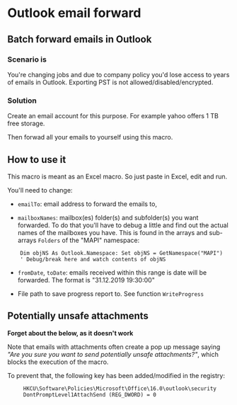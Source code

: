 # Outlook email forward

## Batch forward emails in Outlook 

### Scenario is

You're changing jobs and due to company policy you'd lose 
access to years of emails in Outlook. Exporting PST is not 
allowed/disabled/encrypted.

### Solution

Create an email account for this purpose. For example yahoo 
offers 1 TB free storage.

Then forwad all your emails to yourself using this macro.

## How to use it

This macro is meant as an Excel macro. So just paste in Excel, edit
and run.

You'll need to change:

 - `emailTo`: email address to forward the emails to, 
 
 - `mailboxNames`: mailbox(es) folder(s) and subfolder(s) you want 
   forwarded. To do that you'll have to debug a little and find out
   the actual names of the mailboxes you have. This is found in the 
   arrays and sub-arrays `Folders` of the "MAPI" namespace:
   
``` VB
    Dim objNS As Outlook.Namespace: Set objNS = GetNamespace("MAPI")
    ' Debug/break here and watch contents of objNS
```

 - `fromDate`, `toDate`: emails received within this range is date will
   be forwarded. The format is "31.12.2019 19:30:00"

 - File path to save progress report to. See function `WriteProgress`

## Potentially unsafe attachments

**Forget about the below, as it doesn't work**

Note that emails with attachments often create a pop up message saying
*"Are you sure you want to send potentially unsafe attachments?"*, which
blocks the execution of the macro. 

To prevent that, the following key has been added/modified in the 
registry:

```
     HKCU\Software\Policies\Microsoft\Office\16.0\outlook\security
     DontPromptLevel1AttachSend (REG_DWORD) = 0
```

